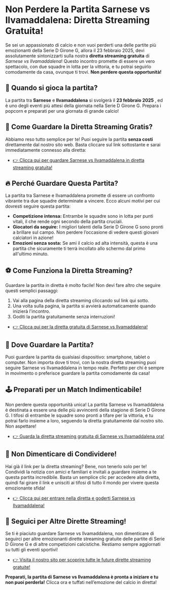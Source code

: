 # Non Perdere la Partita Sarnese vs Ilvamaddalena: Diretta Streaming Gratuita!

Se sei un appassionato di calcio e non vuoi perderti una delle partite più emozionanti della Serie D Girone G, allora il 23 febbraio 2025, devi assolutamente sintonizzarti sulla nostra **diretta streaming gratuita** di _Sarnese vs Ilvamaddalena_! Questo incontro promette di essere un vero spettacolo, con due squadre in lotta per la vittoria, e tu potrai seguirlo comodamente da casa, ovunque ti trovi. **Non perdere questa opportunità!**

## 📅 Quando si gioca la partita?

La partita tra **Sarnese** e **Ilvamaddalena** si svolgerà il **23 febbraio 2025** , ed è uno degli eventi più attesi della giornata nella Serie D Girone G. Prepara i popcorn e preparati per una giornata di grande calcio!

## 🎥 Come Guardare la Diretta Streaming Gratis?

Abbiamo reso tutto semplice per te! Puoi seguire la partita **senza costi** direttamente dal nostro sito web. Basta cliccare sul link sottostante e sarai immediatamente connesso alla diretta:

- [👉 Clicca qui per guardare Sarnese vs Ilvamaddalena in diretta streaming gratuita!](https://tinyurl.com/livestreamfreeo?st=Sarnese+vs+Ilvamaddalena&si=gh)

## 🔥 Perché Guardare Questa Partita?

La partita tra Sarnese e Ilvamaddalena promette di essere un confronto vibrante tra due squadre determinate a vincere. Ecco alcuni motivi per cui dovresti seguire questa partita:

- **Competizione intensa:** Entrambe le squadre sono in lotta per punti vitali, il che rende ogni secondo della partita cruciali.
- **Giocatori da seguire:** I migliori talenti della Serie D Girone G sono pronti a brillare sul campo. Non perdere l’occasione di vedere questi giovani calciatori in azione!
- **Emozioni senza sosta:** Se ami il calcio ad alta intensità, questa è una partita che sicuramente ti terrà incollato allo schermo dal primo all'ultimo minuto.

## ⚽ Come Funziona la Diretta Streaming?

Guardare la partita in diretta è molto facile! Non devi fare altro che seguire questi semplici passaggi:

1. Vai alla pagina della diretta streaming cliccando sul link qui sotto.
2. Una volta sulla pagina, la partita si avvierà automaticamente quando inizierà l'incontro.
3. Goditi la partita gratuitamente senza interruzioni!

- [👉 Clicca qui per la diretta gratuita di Sarnese vs Ilvamaddalena!](https://tinyurl.com/livestreamfreeo?st=Sarnese+vs+Ilvamaddalena&si=gh)

## 📲 Dove Guardare la Partita?

Puoi guardare la partita da qualsiasi dispositivo: smartphone, tablet o computer. Non importa dove ti trovi, con la nostra diretta streaming puoi seguire Sarnese vs Ilvamaddalena in tempo reale. Perfetto per chi è sempre in movimento o preferisce guardare la partita comodamente da casa!

## 🕹️ Preparati per un Match Indimenticabile!

Non perdere questa opportunità unica! La partita Sarnese vs Ilvamaddalena è destinata a essere una delle più avvincenti della stagione di Serie D Girone G. I tifosi di entrambe le squadre sono pronti a tifare per la vittoria, e tu potrai farlo insieme a loro, seguendo la diretta gratuitamente dal nostro sito. Non aspettare!

- [👉 Guarda la diretta streaming gratuita di Sarnese vs Ilvamaddalena ora!](https://tinyurl.com/livestreamfreeo?st=Sarnese+vs+Ilvamaddalena&si=gh)

## 📢 Non Dimenticare di Condividere!

Hai già il link per la diretta streaming? Bene, non tenerlo solo per te! Condividi la notizia con amici e familiari e invitali a guardare insieme a te questa partita incredibile. Basta un semplice clic per accedere alla diretta, quindi fai girare il link e unisciti ai tifosi di tutto il mondo per vivere questa emozionante sfida!

- [👉 Clicca qui per entrare nella diretta e goderti Sarnese vs Ilvamaddalena!](https://tinyurl.com/livestreamfreeo?st=Sarnese+vs+Ilvamaddalena&si=gh)

## 🔔 Seguici per Altre Dirette Streaming!

Se ti è piaciuto guardare Sarnese vs Ilvamaddalena, non dimenticare di seguirci per altre emozionanti dirette streaming gratuite delle partite di Serie D Girone G e di altre competizioni calcistiche. Restiamo sempre aggiornati su tutti gli eventi sportivi!

- [👉 Visita il nostro sito per scoprire tutte le future dirette streaming gratuite!](https://tinyurl.com/livestreamfreeo?st=Sarnese+vs+Ilvamaddalena&si=gh)

**Preparati, la partita di Sarnese vs Ilvamaddalena è pronta a iniziare e tu non puoi perderla!** Clicca ora e tuffati nell’emozione del calcio in diretta!
